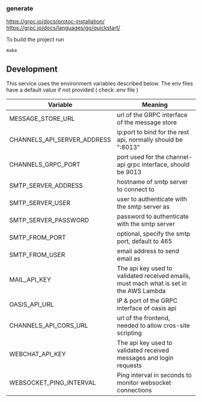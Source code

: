 

### generate
https://grpc.io/docs/protoc-installation/
https://grpc.io/docs/languages/go/quickstart/

To build the project run

```
make
```

## Development

This service uses the environment variables described below. The env files have a default value if not provided ( check .env file )

| Variable                    | Meaning                                                                                |
|-----------------------------|----------------------------------------------------------------------------------------|
| MESSAGE_STORE_URL           | url of the GRPC interface of the message store                                         |
| CHANNELS_API_SERVER_ADDRESS | ip:port to bind for the rest api, normally should be ":8013"                           |
| CHANNELS_GRPC_PORT          | port used for the channel-api grpc interface, should be 9013                           |
| SMTP_SERVER_ADDRESS         | hostname of smtp server to connect to                                                  |
| SMTP_SERVER_USER            | user to authenticate with the smtp server as                                           |
| SMTP_SERVER_PASSWORD        | password to authenticate with the smtp server                                          |
| SMTP_FROM_PORT              | optional, specify the smtp port, default to 465                                        |
| SMTP_FROM_USER              | email address to send email as                                                         |
| MAIL_API_KEY                | The api key used to validated received emails, must mach what is set in the AWS Lambda |
| OASIS_API_URL               | IP & port of the GRPC interface of oasis api                                           |
| CHANNELS_API_CORS_URL       | url of the frontend, needed to allow cros-site scripting                               |
| WEBCHAT_API_KEY             | The api key used to validated received messages and login requests                     |
| WEBSOCKET_PING_INTERVAL     | Ping interval in seconds to monitor websocket connections                              |
